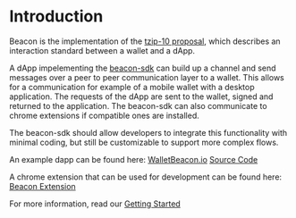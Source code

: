# Introduction

Beacon is the implementation of the [tzip-10 proposal](https://gitlab.com/tzip/tzip/tree/master/proposals/tzip-10), which describes an interaction standard between a wallet and a dApp.

A dApp impelementing the [beacon-sdk](https://github.com/airgap-it/beacon-sdk) can build up a channel and send messages over a peer to peer communication layer to a wallet. This allows for a communication for example of a mobile wallet with a desktop application. The requests of the dApp are sent to the wallet, signed and returned to the application. The beacon-sdk can also communicate to chrome extensions if compatible ones are installed.

The beacon-sdk should allow developers to integrate this functionality with minimal coding, but still be customizable to support more complex flows.

An example dapp can be found here: [WalletBeacon.io](https://walletbeacon.io) [Source Code](https://github.com/airgap-it/beacon-example-dapp)

A chrome extension that can be used for development can be found here: [Beacon Extension](https://github.com/airgap-it/beacon-extension/releases)

For more information, read our [Getting Started](/beacon/getting-started-dapp/)
